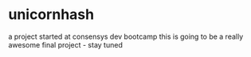 # unicornhash
a project started at consensys dev bootcamp
this is going to be a really awesome final project - stay tuned
